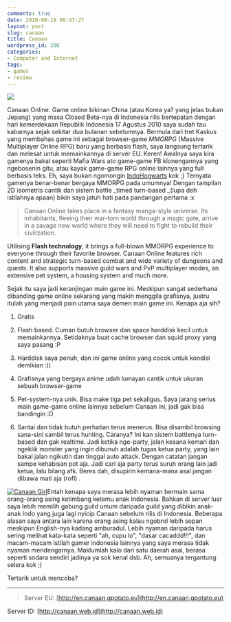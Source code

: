 ```yaml
---
comments: true
date: 2010-08-18 00:47:27
layout: post
slug: canaan
title: Canaan
wordpress_id: 286
categories:
- Computer and Internet
tags:
- games
- review
---
```


[![](http://ephemeralucid.files.wordpress.com/2010/08/canaan-family.jpg)](http://ephemeralucid.files.wordpress.com/2010/08/canaan-family.jpg)


Canaan Online. Game online bikinan China (atau Korea ya? yang jelas bukan Jepang) yang masa Closed Beta-nya di Indonesia rilis bertepatan dengan hari kemerdekaan Republik Indonesia 17 Agustus 2010 saya sudah tau kabarnya sejak sekitar dua bulanan sebelumnya. Bermula dari tret Kaskus yang membahas game ini sebagai browser-game _MMORPG_ (Massive Multiplayer Online RPG) baru yang berbasis flash, saya langsung tertarik dan melesat untuk memainkannya di server EU. Keren! Awalnya saya kira gamenya bakal seperti Mafia Wars ato game-game FB klonengannya yang ngebosenin gitu, atau kayak game-game RPG online lainnya yang full berbasis teks. Eh, saya bukan ngomongin [IndoHogwarts](http://indohogwarts.co.nr) kok ;) Ternyata gamenya benar-benar bergaya MMORPG pada umumnya! Dengan tampilan 2D isometris cantik dan sistem battle _timed turn-based _(lupa deh istilahnya apaan) bikin saya jatuh hati pada pandangan pertama :x

<!-- more -->


> Canaan Online takes place in a fantasy manga-style universe. Its inhabitants, fleeing their war-torn world through a magic gate, arrive in a savage new world where they will need to fight to rebuild their civilization.

Utilising **Flash technology**, it brings a full-blown MMORPG experience to everyone through their favorite browser. Canaan Online features rich content and strategic turn-based combat and wide variety of dungeons and quests. It also supports massive guild wars and PvP multiplayer modes, an extensive pet system, a housing system and much more.


Sejak itu saya jadi keranjingan main game ini. Meskipun sangat sederhana dibanding game online sekarang yang makin menggila grafisnya, justru itulah yang menjadi poin utama saya demen main game ini. Kenapa aja sih?



	
  1. Gratis

	
  2. Flash based. Cuman butuh browser dan space harddisk kecil untuk memainkannya. Setidaknya buat cache browser dan squid proxy yang saya pasang :P

	
  3. Harddisk saya penuh, dan ini game online yang cocok untuk kondisi demikian :))

	
  4. Grafisnya yang bergaya anime udah lumayan cantik untuk ukuran sebuah browser-game

	
  5. Pet-system-nya unik. Bisa make tiga pet sekaligus. Saya jarang serius main game-game online lainnya sebelum Canaan ini, jadi gak bisa bandingin :D

	
  6. Santai dan tidak butuh perhatian terus menerus. Bisa disambil browsing sana-sini sambil terus hunting. Caranya? Ini kan sistem battlenya turn-based dan gak realtime. Jadi ketika nge-party, jalan kesana kemari dan ngeklik monster yang ingin dibunuh adalah tugas ketua party, yang lain bakal jalan ngikutin dan tinggal auto attack. Dengan catatan jangan sampe kehabisan pot aja. Jadi cari aja party terus suruh orang lain jadi ketua, lalu bilang afk. Beres dah, disupirin kemana-mana asal jangan dibawa mati aja (rofl) .


[![Canaan Girl](http://akhyar.net/uploads/canaan-girl-300x255.jpg)](http://akhyar.net/uploads/canaan-girl.jpg)Entah kenapa saya merasa lebih nyaman bermain sama orang-orang asing ketimbang ketemu anak Indonesia. Bahkan di server luar saya lebih memilih gabung guild umum daripada guild yang dibikin anak-anak Indo yang juga lagi nyicip Canaan sebelum rilis di Indonesia. Beberapa alasan saya antara lain karena orang asing kalau ngobrol lebih sopan meskipun English-nya kadang amburadul. Lebih nyaman daripada harus sering melihat kata-kata seperti "ah, cupu lo", "dasar cacaddd!!!", dan macam-macam istilah gamer indonesia lainnya yang saya merasa tidak nyaman mendengarnya. Maklumlah kalo dari satu daerah asal, berasa seperti sodara sendiri jadinya ya sok kenal dsb. Ah, semuanya tergantung selera kok ;)

Tertarik untuk mencoba?



* * *




> Server EU: [http://en.canaan.gpotato.eu](http://en.canaan.gpotato.eu)

Server ID: [http://canaan.web.id](http://canaan.web.id)
